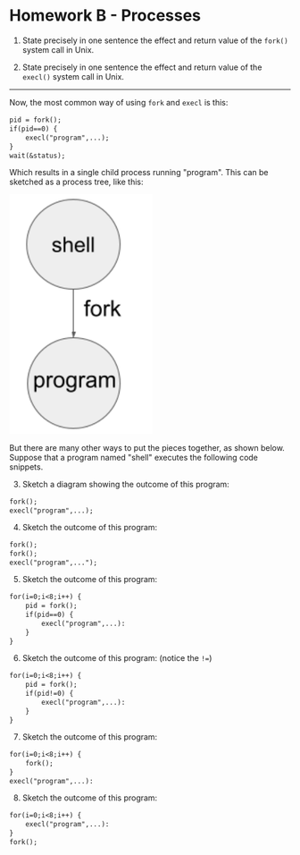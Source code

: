 # Homework B - Processes

1. State precisely in one sentence the effect and return value of the `fork()` system call in Unix.

2. State precisely in one sentence the effect and return value of the `execl()` system call in Unix.

<hr>

Now, the most common way of using `fork` and `execl` is this:

```
pid = fork();
if(pid==0) {
    execl("program",...);
}    
wait(&status);
```

Which results in a single child process running "program".
This can be sketched as a process tree, like this:

<img src="homework-b-tree.png" width=256/>

But there are many other ways to put the pieces together,
as shown below.  Suppose that a program named "shell"
executes the following code snippets.

3. Sketch a diagram showing the outcome of this program:

```
fork();
execl("program",...);
```

4. Sketch the outcome of this program:

```
fork();
fork();
execl("program",...");
```

5. Sketch the outcome of this program:

```
for(i=0;i<8;i++) {
    pid = fork();
    if(pid==0) {
        execl("program",...):
    }
}
```

6. Sketch the outcome of this program: (notice the `!=`)

```
for(i=0;i<8;i++) {
    pid = fork();
    if(pid!=0) {
        execl("program",...):
    }
}
```

7. Sketch the outcome of this program:

```
for(i=0;i<8;i++) {
    fork();
}
execl("program",...):
```

8. Sketch the outcome of this program:

```
for(i=0;i<8;i++) {
    execl("program",...):
}
fork();
```
